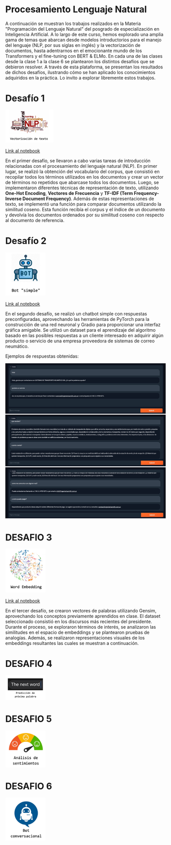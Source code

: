 # Procesamiento Lenguaje Natural

A continuación se muestran los trabajos realizados en la Materia "Programación del Lenguaje Natural" del posgrado de especialización en Inteligencia Artificial. A lo largo de este curso, hemos explorado una amplia gama de temas que abarcan desde modelos introductorios para el manejo del lenguaje (NLP, por sus siglas en inglés) y la vectorización de documentos, hasta adentrarnos en el emocionante mundo de los Transformers y el fine-tuning con BERT & ELMo. En cada una de las clases desde la clase 1 a la clase 6 se plantearon los distintos desafíos que se debieron resolver. A través de esta plataforma, se presentan los resultados de dichos desafíos, ilustrando cómo se han aplicado los conocimientos adquiridos en la práctica. Lo invito a explorar libremente estos trabajos.

# Desafío 1

<img src="img/desafio1_img.jpg" width="30%" height="30%">

[Link al notebook](https://github.com/LucianoSmith/RCS/blob/main/desafio_1/desafio_1.ipynb)

En el primer desafío, se llevaron a cabo varias tareas de introducción relacionadas con el procesamiento del lenguaje natural (NLP). En primer lugar, se realizó la obtención del vocabulario del corpus, que consistió en recopilar todos los términos utilizados en los documentos y crear un vector de términos no repetidos que abarcase todos los documentos. Luego, se implementaron diferentes técnicas de representación de texto, utilizando **One-Hot Encoding**, **Vectores de Frecuencia** y 
**TF-IDF (Term Frequency-Inverse Document Frequency)**. Además de estas representaciones de texto, se implementó una función para comparar documentos utilizando la similitud coseno. Esta función recibía el corpus y el índice de un documento y devolvía los documentos ordenados por su similitud coseno con respecto al documento de referencia. 

# Desafío 2

<img src="img/desafio2_img.jpg" width="25%" height="25%">

[Link al notebook](https://github.com/LucianoSmith/RCS/blob/main/desafio_2/2b%20-%20bot.ipynb)

En el segundo desafío, se realizó un chatbot simple con respuestas preconfiguradas, aprovechando las  herramientas de PyTorch para la construcción de una red neuronal y Gradio para proporcionar una interfaz gráfica amigable. Se utilizó un dataset para el aprendizaje del algoritmo basado en las posibles respuestas a un cliente interesado en adquirir algún producto o servicio de una empresa proveedora de sistemas de correo neumático.

Ejemplos de respuestas obtenidas:

<img src="img/chatbot1.jpg">

<img src="img/chatbot2.jpg">

<img src="img/chatbot3.jpg">

# DESAFIO 3

<img src="img/desafio3_img.jpg" width="25%" height="25%">

[Link al notebook](https://github.com/LucianoSmith/RCS/blob/main/desafio_3/desafio_3.ipynb)

En el tercer desafío, se crearon vectores de palabras utilizando Gensim, aprovechando los conceptos previamente aprendidos en clase. El dataset seleccionado consistió en los discursos más recientes del presidente. Durante el proceso, se exploraron términos de interés, se analizaron las similitudes en el espacio de embeddings y se plantearon pruebas de analogías. Además, se realizaron representaciones visuales de los embeddings resultantes las cuales se muestran a continuación.


# DESAFIO 4

<img src="img/desafio4_img.jpg" width="25%" height="25%">


# DESAFIO 5

<img src="img/desafio5_img.jpg" width="25%" height="25%">


# DESAFIO 6

<img src="img/desafio6_img.jpg" width="25%" height="25%">
